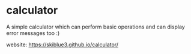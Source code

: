 # calculator

A simple calculator which can perform basic operations and can display error messages too :)

website: https://skiblue3.github.io/calculator/
